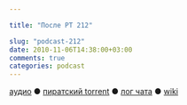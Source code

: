 ```yaml
---

title: "После РТ 212"

slug: "podcast-212"
date: 2010-11-06T14:38:00+03:00
comments: true
categories: podcast
---
```

[аудио](http://cdn.radio-t.com/rt212post.mp3) ● [пиратский torrent](http://pirates.radio-t.com/torrents/rt212post.mp3.torrent) ● [лог чата](http://chat.radio-t.com/logs/radio-t-212.html) ● [wiki](http://wiki.radio-t.com/%D0%9F%D0%BE%D1%81%D0%BB%D0%B5_%D0%A0%D0%A2_212)<audio src="http://cdn.radio-t.com/rt212post.mp3" preload="none">
